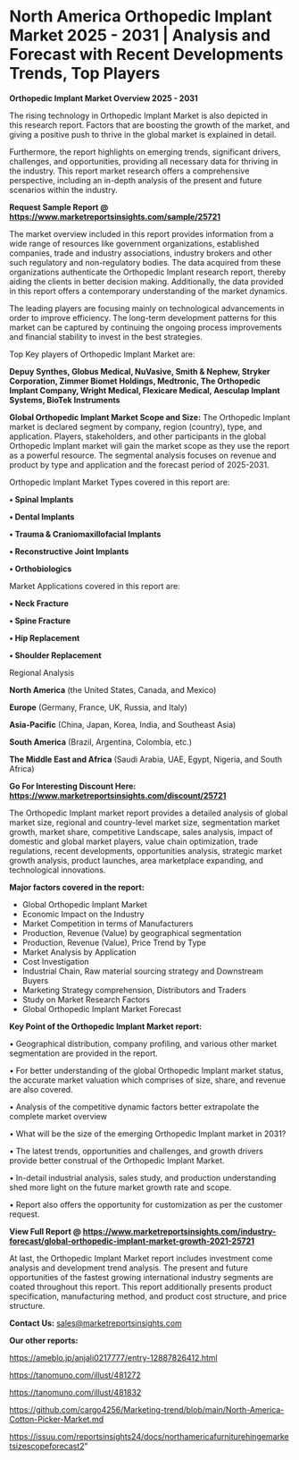 # North America Orthopedic Implant Market 2025 - 2031 | Analysis and Forecast with Recent Developments Trends, Top Players

<Strong> Orthopedic Implant Market Overview 2025 - 2031</strong>

The rising technology in Orthopedic Implant Market is also depicted in this research report. Factors that are boosting the growth of the market, and giving a positive push to thrive in the global market is explained in detail.

Furthermore, the report highlights on emerging trends, significant drivers, challenges, and opportunities, providing all necessary data for thriving in the industry. This report market research offers a comprehensive perspective, including an in-depth analysis of the present and future scenarios within the industry.

<strong>Request Sample Report @ <a href=https://www.marketreportsinsights.com/sample/25721>https://www.marketreportsinsights.com/sample/25721</a></strong>

The market overview included in this report provides information from a wide range of resources like government organizations, established companies, trade and industry associations, industry brokers and other such regulatory and non-regulatory bodies. The data acquired from these organizations authenticate the Orthopedic Implant research report, thereby aiding the clients in better decision making. Additionally, the data provided in this report offers a contemporary understanding of the market dynamics.

The leading players are focusing mainly on technological advancements in order to improve efficiency. The long-term development patterns for this market can be captured by continuing the ongoing process improvements and financial stability to invest in the best strategies.

Top Key players of Orthopedic Implant Market are:

<strong>Depuy Synthes, Globus Medical, NuVasive, Smith & Nephew, Stryker Corporation, Zimmer Biomet Holdings, Medtronic, The Orthopedic Implant Company, Wright Medical, Flexicare Medical, Aesculap Implant Systems, BioTek Instruments</strong>

<strong><b>Global Orthopedic Implant Market Scope and Size:</b></strong>
The Orthopedic Implant market is declared segment by company, region (country), type, and application. Players, stakeholders, and other participants in the global Orthopedic Implant market will gain the market scope as they use the report as a powerful resource. The segmental analysis focuses on revenue and product by type and application and the forecast period of 2025-2031.

Orthopedic Implant Market Types covered in this report are:

<strong>• Spinal Implants

• Dental Implants

• Trauma & Craniomaxillofacial Implants

• Reconstructive Joint Implants

• Orthobiologics</strong>

Market Applications covered in this report are:

<strong>• Neck Fracture

• Spine Fracture

• Hip Replacement

• Shoulder Replacement</strong> 

Regional Analysis

<strong>North America</strong> (the United States, Canada, and Mexico)

<strong>Europe</strong> (Germany, France, UK, Russia, and Italy)

<strong>Asia-Pacific</strong> (China, Japan, Korea, India, and Southeast Asia)

<strong>South America</strong> (Brazil, Argentina, Colombia, etc.)

<strong>The Middle East and Africa</strong> (Saudi Arabia, UAE, Egypt, Nigeria, and South Africa)

<strong>Go For Interesting Discount Here: <a href=https://www.marketreportsinsights.com/discount/25721>https://www.marketreportsinsights.com/discount/25721</a></strong>

The Orthopedic Implant market report provides a detailed analysis of global market size, regional and country-level market size, segmentation market growth, market share, competitive Landscape, sales analysis, impact of domestic and global market players, value chain optimization, trade regulations, recent developments, opportunities analysis, strategic market growth analysis, product launches, area marketplace expanding, and technological innovations.

<strong><b>Major factors covered in the report:</b></strong>
<ul>
  <li>Global Orthopedic Implant Market </li>
  <li>Economic Impact on the Industry</li>
  <li>Market Competition in terms of Manufacturers</li>
  <li>Production, Revenue (Value) by geographical segmentation</li>
  <li>Production, Revenue (Value), Price Trend by Type</li>
  <li>Market Analysis by Application</li>
  <li>Cost Investigation</li>
  <li>Industrial Chain, Raw material sourcing strategy and Downstream Buyers</li>
  <li>Marketing Strategy comprehension, Distributors and Traders</li>
  <li>Study on Market Research Factors</li>
  <li>Global Orthopedic Implant Market Forecast</li>
</ul>

<strong><b>Key Point of the Orthopedic Implant Market report:</b></strong>

• Geographical distribution, company profiling, and various other market segmentation are provided in the report.

• For better understanding of the global Orthopedic Implant market status, the accurate market valuation which comprises of size, share, and revenue are also covered.

• Analysis of the competitive dynamic factors better extrapolate the complete market overview

• What will be the size of the emerging Orthopedic Implant market in 2031?

• The latest trends, opportunities and challenges, and growth drivers provide better construal of the Orthopedic Implant Market.

• In-detail industrial analysis, sales study, and production understanding shed more light on the future market growth rate and scope.

• Report also offers the opportunity for customization as per the customer request.

<strong><b>View Full Report @ <a href=https://www.marketreportsinsights.com/industry-forecast/global-orthopedic-implant-market-growth-2021-25721>https://www.marketreportsinsights.com/industry-forecast/global-orthopedic-implant-market-growth-2021-25721</a></b></strong>


At last, the Orthopedic Implant Market report includes investment come analysis and development trend analysis. The present and future opportunities of the fastest growing international industry segments are coated throughout this report. This report additionally presents product specification, manufacturing method, and product cost structure, and price structure.

<strong>Contact Us:</strong>
sales@marketreportsinsights.com

<strong>Our other reports:</strong>

<a href=https://ameblo.jp/anjali0217777/entry-12887826412.html>https://ameblo.jp/anjali0217777/entry-12887826412.html</a>

<a href=https://tanomuno.com/illust/481272>https://tanomuno.com/illust/481272</a>

<a href=https://tanomuno.com/illust/481832>https://tanomuno.com/illust/481832</a>

<a href=https://github.com/cargo4256/Marketing-trend/blob/main/North-America-Cotton-Picker-Market.md>https://github.com/cargo4256/Marketing-trend/blob/main/North-America-Cotton-Picker-Market.md</a>

<a href=https://issuu.com/reportsinsights24/docs/northamericafurniturehingemarketsizescopeforecast2>https://issuu.com/reportsinsights24/docs/northamericafurniturehingemarketsizescopeforecast2</a>"
